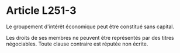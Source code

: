 # Article L251-3

Le groupement d'intérêt économique peut être constitué sans capital.

Les droits de ses membres ne peuvent être représentés par des titres négociables. Toute clause contraire est réputée non écrite.
